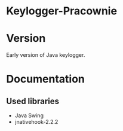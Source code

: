# Keylogger-Pracownie

# Version
Early version of Java keylogger.
# Documentation

## Used libraries

* Java Swing
* jnativehook-2.2.2
